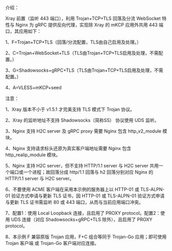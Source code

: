 介绍：

Xray 前置（监听 443 端口），利用 Trojan+TCP+TLS 回落及分流 WebSocket 特性与 Nginx 为 gRPC 提供反向代理，实现除 Xray 的 mKCP 应用外共用 443 端口，其应用如下：

1、F=Trojan+TCP+TLS（回落/分流配置，TLS由自己启用及处理。）

2、C=Trojan+WebSocket+TLS（TLS由Trojan+TCP+TLS启用及处理，不需配置。）

3、G=Shadowsocks+gRPC+TLS（TLS由Trojan+TCP+TLS启用及处理，不需配置。）

4、A=VLESS+mKCP+seed

注意：

1、Xray 版本不小于 v1.5.1 才完美支持 TLS 模式下 Trojan 协议。

2、Xray 的监听地址不支持 Shadowsocks（简称SS） 协议使用 UDS 监听。

3、Nginx 支持 H2C server 及 gRPC proxy 需要 Nginx 包含 http_v2_module 模块。

4、Nginx 支持请求标头还原为真实客户端地址需要 Nginx 包含 http_realip_module 模块。

5、Nginx 支持 H2C server，但不支持 HTTP/1.1 server 与 H2C server 共用一个端口或一个进程；故回落分成 http/1.1 回落与 h2 回落分别对应 Nginx 的 HTTP/1.1 server 与 H2C server。

6、不要使用 ACME 客户端在采用本示例的服务器上以 HTTP-01 或 TLS-ALPN-01 验证方式申请与更新 TLS 证书，因 HTTP-01 或 TLS-ALPN-01 验证方式申请与更新 TLS 证书需监听 80 或 443 端口，从而与当前应用端口冲突。

7、配置1：使用 Local Loopback 连接，且启用了 PROXY protocol。配置2：使用 UDS 连接（对应 Shadowsocks+gRPC+TLS 除外），且启用了 PROXY protocol。

8、本示例 F 兼容原版 Trojan 应用，F+C 组合等同于 Trojan-Go 应用；即可使用 Trojan 客户端 或 Trojan-Go 客户端对应连接。
